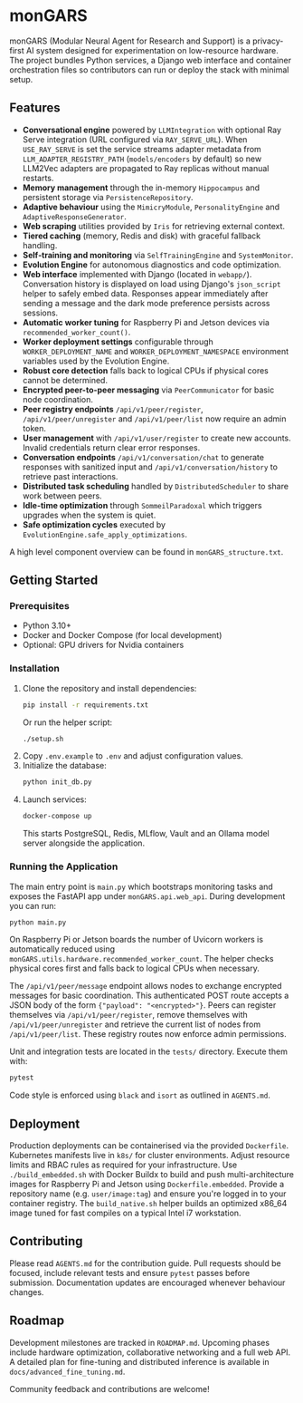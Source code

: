# monGARS

monGARS (Modular Neural Agent for Research and Support) is a privacy-first AI system designed for experimentation on low-resource hardware. The project bundles Python services, a Django web interface and container orchestration files so contributors can run or deploy the stack with minimal setup.

## Features

- **Conversational engine** powered by `LLMIntegration` with optional Ray Serve
  integration (URL configured via `RAY_SERVE_URL`). When `USE_RAY_SERVE` is set
  the service streams adapter metadata from `LLM_ADAPTER_REGISTRY_PATH`
  (`models/encoders` by default) so new LLM2Vec adapters are propagated to Ray
  replicas without manual restarts.
- **Memory management** through the in-memory `Hippocampus` and persistent storage via `PersistenceRepository`.
- **Adaptive behaviour** using the `MimicryModule`, `PersonalityEngine` and `AdaptiveResponseGenerator`.
- **Web scraping** utilities provided by `Iris` for retrieving external context.
- **Tiered caching** (memory, Redis and disk) with graceful fallback handling.
- **Self‑training and monitoring** via `SelfTrainingEngine` and `SystemMonitor`.
- **Evolution Engine** for autonomous diagnostics and code optimization.
- **Web interface** implemented with Django (located in `webapp/`).
  Conversation history is displayed on load using Django's `json_script` helper
  to safely embed data. Responses appear immediately after sending a message and
  the dark mode preference persists across sessions.
- **Automatic worker tuning** for Raspberry Pi and Jetson devices via `recommended_worker_count()`.
- **Worker deployment settings** configurable through `WORKER_DEPLOYMENT_NAME` and `WORKER_DEPLOYMENT_NAMESPACE` environment variables used by the Evolution Engine.
- **Robust core detection** falls back to logical CPUs if physical cores cannot be determined.
- **Encrypted peer-to-peer messaging** via `PeerCommunicator` for basic node coordination.
- **Peer registry endpoints** `/api/v1/peer/register`, `/api/v1/peer/unregister` and `/api/v1/peer/list` now require an admin token.
- **User management** with `/api/v1/user/register` to create new accounts. Invalid credentials return clear error responses.
- **Conversation endpoints** `/api/v1/conversation/chat` to generate responses
  with sanitized input and `/api/v1/conversation/history` to retrieve past
  interactions.
- **Distributed task scheduling** handled by `DistributedScheduler` to share work between peers.
- **Idle-time optimization** through `SommeilParadoxal` which triggers upgrades when the system is quiet.
- **Safe optimization cycles** executed by `EvolutionEngine.safe_apply_optimizations`.

A high level component overview can be found in `monGARS_structure.txt`.

## Getting Started

### Prerequisites

- Python 3.10+
- Docker and Docker Compose (for local development)
- Optional: GPU drivers for Nvidia containers

### Installation

1. Clone the repository and install dependencies:
   ```bash
   pip install -r requirements.txt
   ```
   Or run the helper script:
   ```bash
   ./setup.sh
   ```
2. Copy `.env.example` to `.env` and adjust configuration values.
3. Initialize the database:
   ```bash
   python init_db.py
   ```
4. Launch services:
   ```bash
   docker-compose up
   ```
   This starts PostgreSQL, Redis, MLflow, Vault and an Ollama model server alongside the application.

### Running the Application

The main entry point is `main.py` which bootstraps monitoring tasks and exposes the FastAPI app under `monGARS.api.web_api`. During development you can run:

```bash
python main.py
```

On Raspberry Pi or Jetson boards the number of Uvicorn workers is
automatically reduced using `monGARS.utils.hardware.recommended_worker_count`.
The helper checks physical cores first and falls back to logical CPUs when
necessary.

The `/api/v1/peer/message` endpoint allows nodes to exchange encrypted messages
for basic coordination. This authenticated POST route accepts a JSON body of the
form `{"payload": "<encrypted>"}`.
Peers can register themselves via `/api/v1/peer/register`, remove themselves with
`/api/v1/peer/unregister` and retrieve the current list of nodes from
`/api/v1/peer/list`. These registry routes now enforce admin permissions.

Unit and integration tests are located in the `tests/` directory. Execute them with:

```bash
pytest
```

Code style is enforced using `black` and `isort` as outlined in `AGENTS.md`.

## Deployment

Production deployments can be containerised via the provided `Dockerfile`. Kubernetes manifests live in `k8s/` for cluster environments. Adjust resource limits and RBAC rules as required for your infrastructure.
Use `./build_embedded.sh` with Docker Buildx to build and push multi-architecture images for Raspberry Pi and Jetson using `Dockerfile.embedded`. Provide a repository name (e.g. `user/image:tag`) and ensure you're logged in to your container registry.
The `build_native.sh` helper builds an optimized x86_64 image tuned for fast compiles on a typical Intel i7 workstation.

## Contributing

Please read `AGENTS.md` for the contribution guide. Pull requests should be focused, include relevant tests and ensure `pytest` passes before submission. Documentation updates are encouraged whenever behaviour changes.

## Roadmap

Development milestones are tracked in `ROADMAP.md`. Upcoming phases include hardware optimization, collaborative networking and a full web API. A detailed plan for fine-tuning and distributed inference is available in `docs/advanced_fine_tuning.md`.

Community feedback and contributions are welcome!
